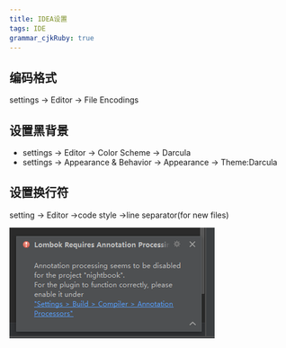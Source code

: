 ```yaml
---
title: IDEA设置 
tags: IDE
grammar_cjkRuby: true
---
```



## 编码格式

settings -> Editor -> File Encodings

## 设置黑背景

- settings -> Editor ->  Color Scheme -> Darcula
-  settings -> Appearance & Behavior -> Appearance -> Theme:Darcula

## 设置换行符
setting -> Editor ->code style ->line separator(for new files)


![](images/2019-01-03-12-56-33.png)